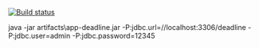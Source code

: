 [![Build status](https://ci.appveyor.com/api/projects/status/k9vds4ndnbl9qo5x?svg=true)](https://ci.appveyor.com/project/Shliskenstickin/aqa3-2)

java -jar artifacts\app-deadline.jar -P:jdbc.url=//localhost:3306/deadline -P:jdbc.user=admin -P:jdbc.password=12345